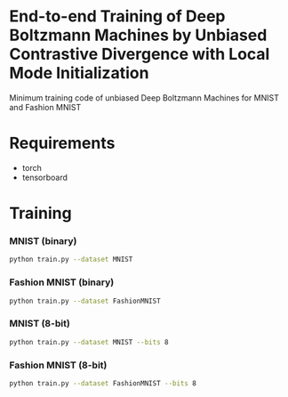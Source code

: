 # End-to-end Training of Deep Boltzmann Machines by Unbiased Contrastive Divergence with Local Mode Initialization
Minimum training code of unbiased Deep Boltzmann Machines for MNIST and Fashion MNIST

# Requirements

- torch
- tensorboard

# Training

### MNIST (binary)
```bash
python train.py --dataset MNIST
```

### Fashion MNIST (binary)
```bash
python train.py --dataset FashionMNIST
```

### MNIST (8-bit)
```bash
python train.py --dataset MNIST --bits 8
```

### Fashion MNIST (8-bit)
```bash
python train.py --dataset FashionMNIST --bits 8
```
